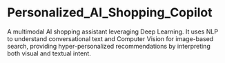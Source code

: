 # Personalized_AI_Shopping_Copilot
A multimodal AI shopping assistant leveraging Deep Learning. It uses NLP to understand conversational text and Computer Vision for image-based search, providing hyper-personalized recommendations by interpreting both visual and textual intent.
